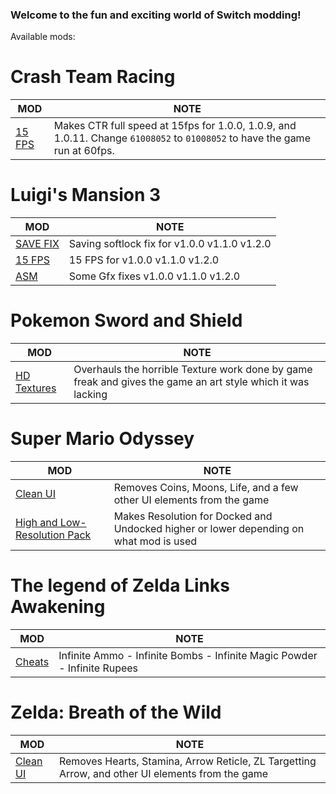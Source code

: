  ### Welcome to the fun and exciting world of Switch modding!
 Available mods:

# Crash Team Racing
|MOD |NOTE
|- |-
|[15 FPS](https://cdn.discordapp.com/attachments/626274308494196737/662003166489083904/CTR_15FPS_MOD-V-1.0.0-1.0.9-1.0.11.zip) | Makes CTR full speed at 15fps for 1.0.0, 1.0.9, and 1.0.11. Change `61008052` to `01008052` to have the game run at 60fps.|

# Luigi's Mansion 3
|MOD |NOTE
|- |-
|[SAVE FIX](https://cdn.discordapp.com/attachments/495758692495523854/662057798309380122/LM3v1.2.0_SAVE_FIX.zip) | Saving softlock fix for v1.0.0 v1.1.0 v1.2.0|
|[15 FPS](https://cdn.discordapp.com/attachments/495758692495523854/662057801413296188/LM3v1.2.0_15FPS.zip) | 15 FPS for v1.0.0 v1.1.0 v1.2.0|
|[ASM](https://cdn.discordapp.com/attachments/495758692495523854/662057803690541100/LM3v1.2.0_ASM.zip) | Some Gfx fixes v1.0.0 v1.1.0 v1.2.0|

# Pokemon Sword and Shield
|MOD |NOTE
|- |-
|[HD Textures](https://drive.google.com/file/d/1BQ5X0-o1cD3DNxIl8P5JIpbZInRq4zSy/view?usp=sharing) | Overhauls the horrible Texture work done by game freak and gives the game an art style which it was lacking|

# Super Mario Odyssey
|MOD |NOTE
|- |-
|[Clean UI](https://gamebanana.com/guis/download/34208) | Removes Coins, Moons, Life, and a few other UI elements from the game|
|[High and Low-Resolution Pack](https://gamebanana.com/gamefiles/download/10077) |Makes Resolution for Docked and Undocked higher or lower depending on what mod is used|

# The legend of Zelda Links Awakening
|MOD |NOTE
|- |-
|[Cheats](https://cdn.discordapp.com/attachments/495758692495523854/661927483729379329/zla-cheats.zip) |Infinite Ammo - Infinite Bombs - Infinite Magic Powder - Infinite Rupees|

# Zelda: Breath of the Wild
|MOD |NOTE
|- |-
|[Clean UI](https://gamebanana.com/guis/download/34141) | Removes Hearts, Stamina, Arrow Reticle, ZL Targetting Arrow, and other UI elements from the game|